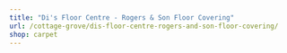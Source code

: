 ```yaml
---
title: "Di's Floor Centre - Rogers & Son Floor Covering"
url: /cottage-grove/dis-floor-centre-rogers-and-son-floor-covering/
shop: carpet
---
```


